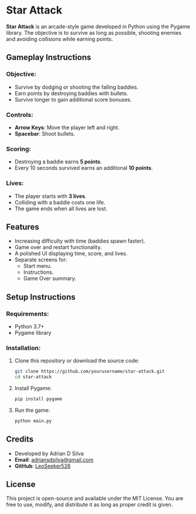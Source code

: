 # Star Attack

**Star Attack** is an arcade-style game developed in Python using the Pygame library. The objective is to survive as long as possible, shooting enemies and avoiding collisions while earning points.

## Gameplay Instructions

### Objective:
- Survive by dodging or shooting the falling baddies.
- Earn points by destroying baddies with bullets.
- Survive longer to gain additional score bonuses.

### Controls:
- **Arrow Keys**: Move the player left and right.
- **Spacebar**: Shoot bullets.

### Scoring:
- Destroying a baddie earns **5 points**.
- Every 10 seconds survived earns an additional **10 points**.

### Lives:
- The player starts with **3 lives**.
- Colliding with a baddie costs one life.
- The game ends when all lives are lost.

## Features
- Increasing difficulty with time (baddies spawn faster).
- Game over and restart functionality.
- A polished UI displaying time, score, and lives.
- Separate screens for:
  - Start menu.
  - Instructions.
  - Game Over summary.

## Setup Instructions

### Requirements:
- Python 3.7+
- Pygame library

### Installation:
1. Clone this repository or download the source code:
   ```bash
   git clone https://github.com/yourusername/star-attack.git
   cd star-attack
   ```
2. Install Pygame:
   ```bash
   pip install pygame
   ```

3. Run the game:
   ```bash
   python main.py
   ```

## Credits
- Developed by Adrian D Silva
- **Email**: adriansdsilva@gmail.com
- **GitHub**: [LeoSeeker526](https://github.com/LeoSeeker526)


## License
This project is open-source and available under the MIT License. You are free to use, modify, and distribute it as long as proper credit is given.


